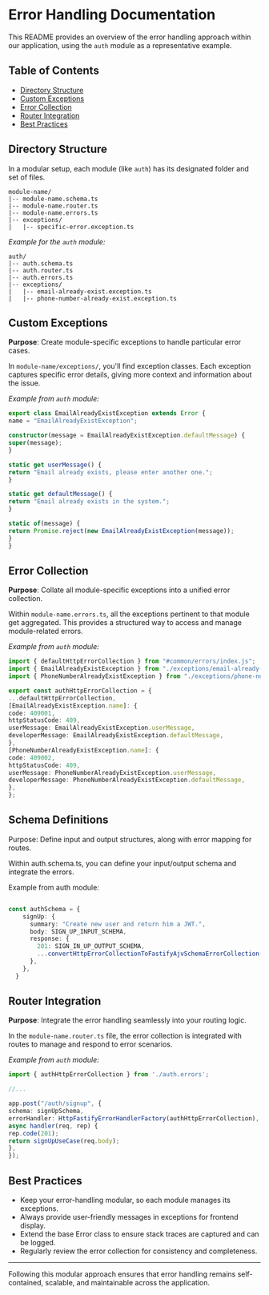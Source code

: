 # Error Handling Documentation

This README provides an overview of the error handling approach within our application, using the `auth` module as a representative example.

## Table of Contents

- [Directory Structure](#directory-structure)
- [Custom Exceptions](#custom-exceptions)
- [Error Collection](#error-collection)
- [Router Integration](#router-integration)
- [Best Practices](#best-practices)

## Directory Structure

In a modular setup, each module (like `auth`) has its designated folder and set of files.

```
module-name/
|-- module-name.schema.ts
|-- module-name.router.ts
|-- module-name.errors.ts
|-- exceptions/
|   |-- specific-error.exception.ts
```

*Example for the `auth` module:*

```
auth/
|-- auth.schema.ts
|-- auth.router.ts
|-- auth.errors.ts
|-- exceptions/
|   |-- email-already-exist.exception.ts
|   |-- phone-number-already-exist.exception.ts
```

## Custom Exceptions

**Purpose**: Create module-specific exceptions to handle particular error cases.

In `module-name/exceptions/`, you'll find exception classes. Each exception captures specific error details, giving more context and information about the issue.

*Example from `auth` module:*

```typescript
export class EmailAlreadyExistException extends Error {
name = "EmailAlreadyExistException";

constructor(message = EmailAlreadyExistException.defaultMessage) {
super(message);
}

static get userMessage() {
return "Email already exists, please enter another one.";
}

static get defaultMessage() {
return "Email already exists in the system.";
}

static of(message) {
return Promise.reject(new EmailAlreadyExistException(message));
}
}
```

## Error Collection

**Purpose**: Collate all module-specific exceptions into a unified error collection.

Within `module-name.errors.ts`, all the exceptions pertinent to that module get aggregated. This provides a structured way to access and manage module-related errors.

*Example from `auth` module:*

```typescript
import { defaultHttpErrorCollection } from "#common/errors/index.js";
import { EmailAlreadyExistException } from "./exceptions/email-already-exist.exception.js";
import { PhoneNumberAlreadyExistException } from "./exceptions/phone-number-already-exist.exception.js";

export const authHttpErrorCollection = {
...defaultHttpErrorCollection,
[EmailAlreadyExistException.name]: {
code: 409001,
httpStatusCode: 409,
userMessage: EmailAlreadyExistException.userMessage,
developerMessage: EmailAlreadyExistException.defaultMessage,
},
[PhoneNumberAlreadyExistException.name]: {
code: 409002,
httpStatusCode: 409,
userMessage: PhoneNumberAlreadyExistException.userMessage,
developerMessage: PhoneNumberAlreadyExistException.defaultMessage,
},
};
```

## Schema Definitions

Purpose: Define input and output structures, along with error mapping for routes.

Within auth.schema.ts, you can define your input/output schema and integrate the errors.

Example from auth module:

```typescript

const authSchema = {
    signUp: {
      summary: "Create new user and return him a JWT.",
      body: SIGN_UP_INPUT_SCHEMA,
      response: {
        201: SIGN_IN_UP_OUTPUT_SCHEMA,
        ...convertHttpErrorCollectionToFastifyAjvSchemaErrorCollection(authHttpErrorCollection)
      },
    },
  }
```

## Router Integration

**Purpose**: Integrate the error handling seamlessly into your routing logic.

In the `module-name.router.ts` file, the error collection is integrated with routes to manage and respond to error scenarios.

*Example from `auth` module:*

``` typescript
import { authHttpErrorCollection } from './auth.errors';

//...

app.post("/auth/signup", {
schema: signUpSchema,
errorHandler: HttpFastifyErrorHandlerFactory(authHttpErrorCollection),
async handler(req, rep) {
rep.code(201);
return signUpUseCase(req.body);
},
});
```

## Best Practices

- Keep your error-handling modular, so each module manages its exceptions.
- Always provide user-friendly messages in exceptions for frontend display.
- Extend the base Error class to ensure stack traces are captured and can be logged.
- Regularly review the error collection for consistency and completeness.

---

Following this modular approach ensures that error handling remains self-contained, scalable, and maintainable across the application.